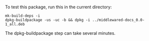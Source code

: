 To test this package, run this in the current directory:

```commandline
mk-build-deps -i
dpkg-buildpackage -us -uc -b && dpkg -i ../middlewared-docs_0.0-1_all.deb  
```

The dpkg-buildpackage step can take several minutes.
